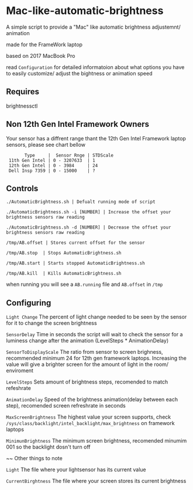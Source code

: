 # Mac-like-automatic-brightness
A simple script to provide a "Mac" like automatic brightness adjustemnt/ animation

made for the FrameWork laptop

based on 2017 MacBook Pro

read ```Configuration``` for detailed informatoion about what options you have to easily  customize/ adjust the bightness or animation speed

## Requires 
brightnessctl

## Non 12th Gen Intel Framework Owners
Your sensor has a diffrent range thant the 12th Gen Intel Framework laptop sensors, please see chart bellow


           Type     |  Sensor Rnge | STDScale
     11th Gen Intel | 0 - 3207633  | 1
     12th Gen Intel | 0 - 3984     | 24
     Dell Insp 7359 | 0 - 15000    | ? 

## Controls
```./AutomaticBrightness.sh | Defualt running mode of script```

```./AutomaticBrightness.sh -i [NUMBER] | Increase the offset your brightness sensors raw reading ```

```./AutomaticBrightness.sh -d [NUMBER] | Decrease the offset your brightness sensors raw reading ```

```/tmp/AB.offset | Stores current offset for the sensor```

```/tmp/AB.stop  | Stops AutomaticBrightness.sh```

```/tmp/AB.start | Starts stopped AutomaticBrightness.sh``` 

```/tmp/AB.kill  | Kills AutomaticBrightness.sh```

when running you will see a ```AB.running``` file and ```AB.offset``` in ```/tmp```


## Configuring
```Light Change``` The percent of light change needed to be seen by the sensor for it to change the screen brightness

```SensorDelay``` Time in seconds the script will wait to check the sensor for a luminess change after the animation (LevelSteps * AnimationDelay)

```SensorToDisplayScale``` The ratio from sensor to screen brighness, recommended minimum 24  for 12th gen framework laptops. Increasing the value will give a brighter screen for the amount of light in the room/ enviroment

```LevelSteps```  Sets amount of brightness steps, recomended to match refeshrate

```AnimationDelay```  Speed of the brightness animation(delay between each step), recomended screen refreshrate in seconds

```MaxScreenBrightness``` The highest value your screen supports, check ```/sys/class/backlight/intel_backlight/max_brightness``` on framework laptops

```MinimunBrightness``` The minimum screen brightness, recomended minumim 001 so the backlight dosn't turn off

~~ Other things to note

```Light```  The file where your lightsensor has its current value

```CurrentBirghtness```  The file where your screen stores its current brightness 
